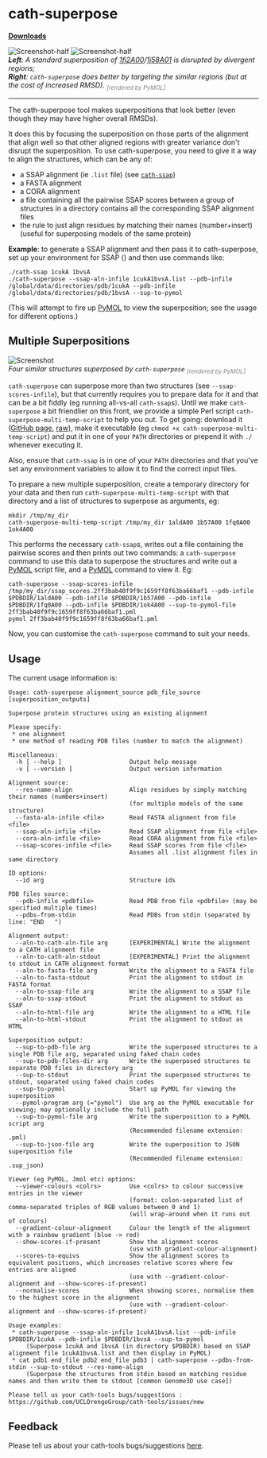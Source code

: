cath-superpose
==============

[**Downloads**](https://github.com/UCLOrengoGroup/cath-tools/releases/latest)

![Screenshot-half](img/1fi2A00_1j58A01.bad.jpg) ![Screenshot-half](img/1fi2A00_1j58A01.good.jpg)
<br>
<span class="figure-caption">*__Left__: A standard superposition of [1fi2A00](http://www.cathdb.info/version/latest/domain/1fi2A00)/[1j58A01](http://www.cathdb.info/version/latest/domain/1j58A01) is disrupted by divergent regions;<br>__Right__: `cath-superpose` does better by targeting the similar regions (but at the cost of increased RMSD). <sub style="color: grey;">[rendered by PyMOL]</sub>*</span>

-----

The cath-superpose tool makes superpositions that look better (even though they may have higher overall RMSDs).

It does this by focusing the superposition on those parts of the alignment that align well so that other aligned regions with greater variance don't disrupt the superposition. To use cath-superpose, you need to give it a way to align the structures, which can be any of:

 * a SSAP alignment (ie `.list` file) (see [`cath-ssap`](cath-ssap))
 * a FASTA alignment
 * a CORA alignment <!-- TODO: Add reference to CORA paper here -->
 * a file containing all the pairwise SSAP scores between a group of structures in a directory contains all the corresponding SSAP alignment files
 * the rule to just align residues by matching their names (number+insert) (useful for superposing models of the same protein)

**Example**: to generate a SSAP alignment and then pass it to cath-superpose, set up your environment for SSAP () and then  use commands like:

~~~~~no-highlight
./cath-ssap 1cukA 1bvsA
./cath-superpose --ssap-aln-infile 1cukA1bvsA.list --pdb-infile /global/data/directories/pdb/1cukA --pdb-infile /global/data/directories/pdb/1bvsA --sup-to-pymol
~~~~~

(This will attempt to fire up [PyMOL](https://www.pymol.org/) to view the superposition; see the usage for different options.)


Multiple Superpositions
-----------------------

![Screenshot](img/1g5aA03_1r7aA02_1wzaA02_1zjaA02.jpg)
<br>
<span class="figure-caption">*Four similar structures superposed by `cath-superpose` <sub style="color: grey;">[rendered by PyMOL]</sub>*</span>



`cath-superpose` can superpose more than two structures (see `--ssap-scores-infile`), but that currently requires you to prepare data for it and that can be a bit fiddly (eg running all-vs-all `cath-ssap`s). Until we make `cath-superpose` a bit friendlier on this front, we provide a simple Perl script `cath-superpose-multi-temp-script` to help you out. To get going: download it ([GitHub page](https://github.com/UCLOrengoGroup/cath-tools/blob/master/cath-superpose-multi-temp-script), [raw](https://raw.githubusercontent.com/UCLOrengoGroup/cath-tools/master/cath-superpose-multi-temp-script)), make it executable (eg `chmod +x cath-superpose-multi-temp-script`) and put it in one of your `PATH` directories or prepend it with `./` whenever executing it.

Also, ensure that `cath-ssap` is in one of your `PATH` directories and that you've set any environment variables to allow it to find the correct input files.

To prepare a new multiple superposition, create a temporary directory for your data and then run `cath-superpose-multi-temp-script` with that directory and a list of structures to superpose as arguments, eg:

~~~~~no-highlight
mkdir /tmp/my_dir
cath-superpose-multi-temp-script /tmp/my_dir 1aldA00 1b57A00 1fq0A00 1ok4A00
~~~~~

This performs the necessary `cath-ssap`s, writes out a file containing the pairwise scores and then prints out two commands: a `cath-superpose` command to use this data to superpose the structures and write out a [PyMOL](https://www.pymol.org/) script file, and a [PyMOL](https://www.pymol.org/) command to view it. Eg:

~~~~~no-highlight
cath-superpose --ssap-scores-infile /tmp/my_dir/ssap_scores.2ff3bab40f9f9c1659ff8f63ba66baf1 --pdb-infile $PDBDIR/1aldA00 --pdb-infile $PDBDIR/1b57A00 --pdb-infile $PDBDIR/1fq0A00 --pdb-infile $PDBDIR/1ok4A00 --sup-to-pymol-file 2ff3bab40f9f9c1659ff8f63ba66baf1.pml
pymol 2ff3bab40f9f9c1659ff8f63ba66baf1.pml
~~~~~

Now, you can customise the `cath-superpose` command to suit your needs.

Usage
-----

The current usage information is:

~~~~~no-highlight
Usage: cath-superpose alignment_source pdb_file_source [superposition_outputs]

Superpose protein structures using an existing alignment

Please specify:
 * one alignment
 * one method of reading PDB files (number to match the alignment)

Miscellaneous:
  -h [ --help ]                   Output help message
  -v [ --version ]                Output version information

Alignment source:
  --res-name-align                Align residues by simply matching their names (numbers+insert)
                                  (for multiple models of the same structure)
  --fasta-aln-infile <file>       Read FASTA alignment from file <file>
  --ssap-aln-infile <file>        Read SSAP alignment from file <file>
  --cora-aln-infile <file>        Read CORA alignment from file <file>
  --ssap-scores-infile <file>     Read SSAP scores from file <file>
                                  Assumes all .list alignment files in same directory

ID options:
  --id arg                        Structure ids

PDB files source:
  --pdb-infile <pdbfile>          Read PDB from file <pdbfile> (may be specified multiple times)
  --pdbs-from-stdin               Read PDBs from stdin (separated by line: "END   ")

Alignment output:
  --aln-to-cath-aln-file arg      [EXPERIMENTAL] Write the alignment to a CATH alignment file
  --aln-to-cath-aln-stdout        [EXPERIMENTAL] Print the alignment to stdout in CATH alignment format
  --aln-to-fasta-file arg         Write the alignment to a FASTA file
  --aln-to-fasta-stdout           Print the alignment to stdout in FASTA format
  --aln-to-ssap-file arg          Write the alignment to a SSAP file
  --aln-to-ssap-stdout            Print the alignment to stdout as SSAP
  --aln-to-html-file arg          Write the alignment to a HTML file
  --aln-to-html-stdout            Print the alignment to stdout as HTML

Superposition output:
  --sup-to-pdb-file arg           Write the superposed structures to a single PDB file arg, separated using faked chain codes
  --sup-to-pdb-files-dir arg      Write the superposed structures to separate PDB files in directory arg
  --sup-to-stdout                 Print the superposed structures to stdout, separated using faked chain codes
  --sup-to-pymol                  Start up PyMOL for viewing the superposition
  --pymol-program arg (="pymol")  Use arg as the PyMOL executable for viewing; may optionally include the full path
  --sup-to-pymol-file arg         Write the superposition to a PyMOL script arg
                                  (Recommended filename extension: .pml)
  --sup-to-json-file arg          Write the superposition to JSON superposition file
                                  (Recommended filename extension: .sup_json)

Viewer (eg PyMOL, Jmol etc) options:
  --viewer-colours <colrs>        Use <colrs> to colour successive entries in the viewer
                                  (format: colon-separated list of comma-separated triples of RGB values between 0 and 1)
                                  (will wrap-around when it runs out of colours)
  --gradient-colour-alignment     Colour the length of the alignment with a rainbow gradient (blue -> red)
  --show-scores-if-present        Show the alignment scores
                                  (use with gradient-colour-alignment)
  --scores-to-equivs              Show the alignment scores to equivalent positions, which increases relative scores where few entries are aligned
                                  (use with --gradient-colour-alignment and --show-scores-if-present)
  --normalise-scores              When showing scores, normalise them to the highest score in the alignment
                                  (use with --gradient-colour-alignment and --show-scores-if-present)

Usage examples:
 * cath-superpose --ssap-aln-infile 1cukA1bvsA.list --pdb-infile $PDBDIR/1cukA --pdb-infile $PDBDIR/1bvsA --sup-to-pymol
     (Superpose 1cukA and 1bvsA (in directory $PDBDIR) based on SSAP alignment file 1cukA1bvsA.list and then display in PyMOL)
 * cat pdb1 end_file pdb2 end_file pdb3 | cath-superpose --pdbs-from-stdin --sup-to-stdout --res-name-align
     (Superpose the structures from stdin based on matching residue names and then write them to stdout [common Genome3D use case])

Please tell us your cath-tools bugs/suggestions : https://github.com/UCLOrengoGroup/cath-tools/issues/new
~~~~~


Feedback
--------

Please tell us about your cath-tools bugs/suggestions [here](https://github.com/UCLOrengoGroup/cath-tools/issues/new).
